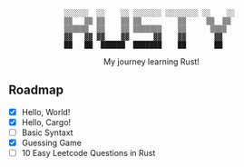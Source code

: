 <div align="center">

```
░░░░░░  ░░    ░░ ░░░░░░░ ░░░░░░░░ ░░    ░░ 
▒▒   ▒▒ ▒▒    ▒▒ ▒▒         ▒▒     ▒▒  ▒▒  
▒▒▒▒▒▒  ▒▒    ▒▒ ▒▒▒▒▒▒▒    ▒▒      ▒▒▒▒   
▓▓   ▓▓ ▓▓    ▓▓      ▓▓    ▓▓       ▓▓    
██   ██  ██████  ███████    ██       ██    
```

  My journey learning Rust!
  
</div>

## Roadmap
- [x] Hello, World!
- [x] Hello, Cargo!
- [ ] Basic Syntaxt
- [x] Guessing Game
- [ ] 10 Easy Leetcode Questions in Rust
